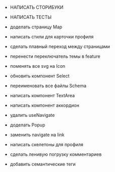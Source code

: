 - НАПИСАТЬ СТОРИБУКИ
- НАПИСАТЬ ТЕСТЫ

- доделать страницу Map
- написать стили для карточки профиля
- сделать плавный переход между страницами
- перенести переключатель темы в feature
- поменять все svg на Icon
- обновить компонент Select
- переименовать все файлы Schema

- написать компонент TextArea
- написать компонент аккордион
- удалить useNavigate
- доделать Popup

- заменить navigate на link
- написать скелетоны для профиля
- сделать ленивую погрузку комментариев
- добавить семантические теги